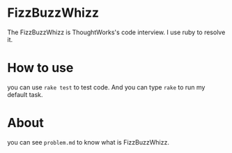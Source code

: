 # FizzBuzzWhizz

The FizzBuzzWhizz is ThoughtWorks's code interview. I use ruby to resolve it.

# How to use

you can use `rake test` to test code. And you can type `rake` to run my default task.

# About

you can see `problem.md` to know what is FizzBuzzWhizz.
